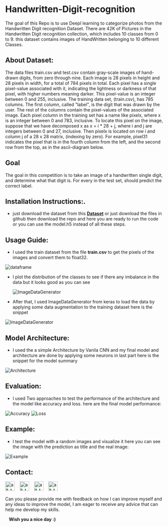 # Handwritten-Digit-recognition
The goal of this Repo is to use Deepl learning to categorize photos from the Handwritten Digit recognition Dataset. There are 42K of Pictures in the Handwritten Digit recognition collection, which includes 10 classes from 0 to 9. 
this dataset contains images of HandWritten belonging to 10 different Classes.

## About Dataset:
The data files train.csv and test.csv contain gray-scale images of hand-drawn digits, from zero through nine.
Each image is 28 pixels in height and 28 pixels in width, for a total of 784 pixels in total. Each pixel has a single pixel-value associated with it, indicating the lightness or darkness of that pixel, with higher numbers meaning darker. This pixel-value is an integer between 0 and 255, inclusive.
The training data set, (train.csv), has 785 columns. The first column, called "label", is the digit that was drawn by the user. The rest of the columns contain the pixel-values of the associated image.
Each pixel column in the training set has a name like pixelx, where x is an integer between 0 and 783, inclusive. To locate this pixel on the image, suppose that we have decomposed x as x = i * 28 + j, where i and j are integers between 0 and 27, inclusive. Then pixelx is located on row i and column j of a 28 x 28 matrix, (indexing by zero).
For example, pixel31 indicates the pixel that is in the fourth column from the left, and the second row from the top, as in the ascii-diagram below.

## Goal
The goal in this competition is to take an image of a handwritten single digit, and determine what that digit is.
For every in the test set, should predict the correct label.

## Installation Instructions:.
- just download the dataset from this **[Dataset](https://www.kaggle.com/competitions/digit-recognizer/data)** or just download the files in github then download the repo and here you are ready to run the code or you can use the model.h5 instead of all these steps.

## Usage Guide:
- I used the train dataset from the file **train.csv** to get the pixels of the images and convert them to float32.
  
 ![dataframe](https://github.com/Bassem-2000/Images/blob/main/dataset.png)

- I plot the distribution of the classes to see if there any imbalance in the data but it looks good as you can see

   ![ImageDataGenerator](https://github.com/Bassem-2000/Images/blob/main/dist.png)
 
- After that, I used ImageDataGenerator from keras to load the data by applying some data augmentation to the training dataset here is the snippet
  
 ![ImageDataGenerator](https://github.com/Bassem-2000/Images/blob/main/Imagedatagenrator0.png)

## Model Architecture:
- I used the a simple Architecture by Vanila CNN and my  final model and architecture are done by applying some neurons in last part here is the snippet for the model summary
  
 ![Architecture](https://github.com/Bassem-2000/Images/blob/main/Summary.png)


## Evaluation:
- I used Two approaches to test the performance of the architecture and the model like accuracy and loss. here are the final model performance:
  
 ![Accuracy](https://github.com/Bassem-2000/Images/blob/main/accu.png)
 ![Loss](https://github.com/Bassem-2000/Images/blob/main/LOSSSS.png)


## Example:
- I test the model with a random images and visualize it here you can see the image with the prediction as title and the real image:

 ![Example](https://github.com/Bassem-2000/Images/blob/main/exa.png)


## Contact:

[<img alt="alt_text" width="30px" src="https://cdn2.iconfinder.com/data/icons/social-media-2285/512/1_Whatsapp2_colored_svg-512.png" />](https://wa.me/+201006491306)
&nbsp;&nbsp;
[<img alt="alt_text" width="30px" src="https://cdn2.iconfinder.com/data/icons/social-media-2285/512/1_Linkedin_unofficial_colored_svg-512.png" />](https://www.linkedin.com/in/bassem-ahmed-ahmed/)
&nbsp;&nbsp;
[<img alt="alt_text" width="30px" src="https://cdn4.iconfinder.com/data/icons/social-media-logos-6/512/112-gmail_email_mail-256.png" />](mailto:bassemahmed.am@gmail.com)
&nbsp;&nbsp;
[<img alt="alt_text" width="30px" src="https://cdn2.iconfinder.com/data/icons/social-media-2285/512/1_Facebook2_colored_svg-512.png" />](https://www.facebook.com/bassem.ahmed.7712/)

Can you please provide me with feedback on how I can improve myself and any ideas to improve the model, I am eager to receive any advice that can help me develop my skills.

&nbsp;&nbsp;
**Wish you a nice day :)**
